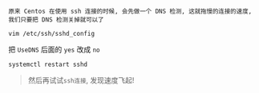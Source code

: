 `原来 Centos 在使用 ssh 连接的时候, 会先做一个 DNS 检测, 这就拖慢的连接的速度, 我们只要把 DNS 检测关掉就可以了`

```shell
vim /etc/ssh/sshd_config
```
把 `UseDNS` 后面的 `yes` 改成 `no`

```shell
systemctl restart sshd
```

> 然后再试试`ssh连接`, 发现速度飞起!
